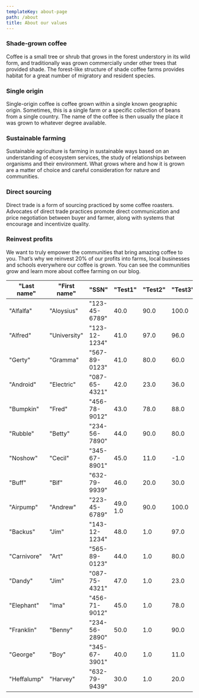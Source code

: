 ```yaml
---
templateKey: about-page
path: /about
title: About our values
---
```

### Shade-grown coffee
Coffee is a small tree or shrub that grows in the forest understory in its wild form, and traditionally was grown commercially under other trees that provided shade. The forest-like structure of shade coffee farms provides habitat for a great number of migratory and resident species.

### Single origin
Single-origin coffee is coffee grown within a single known geographic origin. Sometimes, this is a single farm or a specific collection of beans from a single country. The name of the coffee is then usually the place it was grown to whatever degree available.

### Sustainable farming
Sustainable agriculture is farming in sustainable ways based on an understanding of ecosystem services, the study of relationships between organisms and their environment. What grows where and how it is grown are a matter of choice and careful consideration for nature and communities.

### Direct sourcing
Direct trade is a form of sourcing practiced by some coffee roasters. Advocates of direct trade practices promote direct communication and price negotiation between buyer and farmer, along with systems that encourage and incentivize quality.

### Reinvest profits
We want to truly empower the communities that bring amazing coffee to you. That’s why we reinvest 20% of our profits into farms, local businesses and schools everywhere our coffee is grown. You can see the communities grow and learn more about coffee farming on our blog.


| "Last name" | "First name" | "SSN"         | "Test1"       | "Test2" | "Test3" | "Test4" | "Final" | "Grade" |
|-------------|--------------|---------------|---------------|---------|---------|---------|---------|---------|
| "Alfalfa"   | "Aloysius"   | "123-45-6789" | 40.0          | 90.0    | 100.0   | 83.0    | 49.0    | "D-"    |
| "Alfred"    | "University" | "123-12-1234" | 41.0          | 97.0    | 96.0    | 97.0    | 48.0    | "D+"    |
| "Gerty"     | "Gramma"     | "567-89-0123" | 41.0          | 80.0    | 60.0    | 40.0    | 44.0    | "C"     |
| "Android"   | "Electric"   | "087-65-4321" | 42.0          | 23.0    | 36.0    | 45.0    | 47.0    | "B-"    |
| "Bumpkin"   | "Fred"       | "456-78-9012" | 43.0          | 78.0    | 88.0    | 77.0    | 45.0    | "A-"    |
| "Rubble"    | "Betty"      | "234-56-7890" | 44.0          | 90.0    | 80.0    | 90.0    | 46.0    | "C-"    |
| "Noshow"    | "Cecil"      | "345-67-8901" | 45.0          | 11.0    | -1.0    | 4.0     | 43.0    | "F"     |
| "Buff"      | "Bif"        | "632-79-9939" | 46.0          | 20.0    | 30.0    | 40.0    | 50.0    | "B+"    |
| "Airpump"   | "Andrew"     | "223-45-6789" | 49.0      1.0 | 90.0    | 100.0   | 83.0    | "A"     |         |
| "Backus"    | "Jim"        | "143-12-1234" | 48.0          | 1.0     | 97.0    | 96.0    | 97.0    | "A+"    |
| "Carnivore" | "Art"        | "565-89-0123" | 44.0          | 1.0     | 80.0    | 60.0    | 40.0    | "D+"    |
| "Dandy"     | "Jim"        | "087-75-4321" | 47.0          | 1.0     | 23.0    | 36.0    | 45.0    | "C+"    |
| "Elephant"  | "Ima"        | "456-71-9012" | 45.0          | 1.0     | 78.0    | 88.0    | 77.0    | "B-"    |
| "Franklin"  | "Benny"      | "234-56-2890" | 50.0          | 1.0     | 90.0    | 80.0    | 90.0    | "B-"    |
| "George"    | "Boy"        | "345-67-3901" | 40.0          | 1.0     | 11.0    | -1.0    | 4.0     | "B"     |
| "Heffalump" | "Harvey"     | "632-79-9439" | 30.0          | 1.0     | 20.0    | 30.0    | 40.0    | "C"     |

